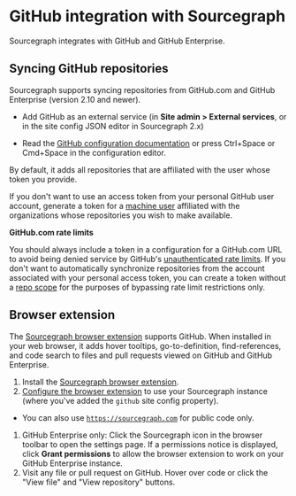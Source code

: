 # GitHub integration with Sourcegraph

Sourcegraph integrates with GitHub and GitHub Enterprise.

## Syncing GitHub repositories

Sourcegraph supports syncing repositories from GitHub.com and GitHub Enterprise (version 2.10 and newer).

- Add GitHub as an external service (in **Site admin > External services**, or in the site config JSON editor in Sourcegraph 2.x)

- Read the [GitHub configuration documentation](../admin/site_config/all.md#githubconnection-object) or press Ctrl+Space or Cmd+Space in the configuration editor.

By default, it adds all repositories that are affiliated with the user whose token you provide. 

If you don't want to use an access token from your personal GitHub user account, generate a token for a [machine user](https://developer.github.com/v3/guides/managing-deploy-keys/#machine-users) affiliated with the organizations whose repositories you wish to make available.

**GitHub.com rate limits**

You should always include a token in a configuration for a GitHub.com URL to avoid being denied service by GitHub's [unauthenticated rate limits](https://developer.github.com/v3/#rate-limiting). If you don't want to automatically synchronize repositories from the account associated with your personal access token, you can create a token without a [repo scope](https://developer.github.com/apps/building-oauth-apps/scopes-for-oauth-apps/#available-scopes) for the purposes of bypassing rate limit restrictions only.

## Browser extension

The [Sourcegraph browser extension](browser_extension.md) supports GitHub. When installed in your web browser, it adds hover tooltips, go-to-definition, find-references, and code search to files and pull requests viewed on GitHub and GitHub Enterprise.

1.  Install the [Sourcegraph browser extension](browser_extension.md).
1.  [Configure the browser extension](browser_extension.md#configuring-the-sourcegraph-instance-to-use) to use your Sourcegraph instance (where you've added the `github` site config property).

- You can also use [`https://sourcegraph.com`](https://sourcegraph.com) for public code only.

1.  GitHub Enterprise only: Click the Sourcegraph icon in the browser toolbar to open the settings page. If a permissions notice is displayed, click **Grant permissions** to allow the browser extension to work on your GitHub Enterprise instance.
1.  Visit any file or pull request on GitHub. Hover over code or click the "View file" and "View repository" buttons.
